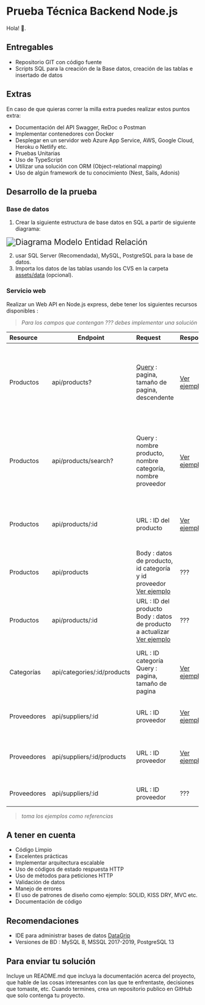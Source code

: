 # Prueba Técnica Backend Node.js

Hola! 👋.



## Entregables

- Repositorio GIT con código fuente
- Scripts SQL para la creación de la Base datos, creación de las tablas e insertado de datos



## Extras

En caso de que quieras correr la milla extra puedes realizar estos puntos extra:

- Documentación del API Swagger, ReDoc o Postman
- Implementar contenedores con Docker
- Desplegar en un servidor web Azure App Service, AWS, Google Cloud, Heroku o Netlify etc.
- Pruebas Unitarias
- Uso de TypeScript
- Utilizar una solución con ORM (Object-relational mapping)
- Uso de algún framework de tu conocimiento (Nest, Sails, Adonis)



## Desarrollo de la prueba

### Base de datos

1. Crear la siguiente estructura de base datos en SQL a partir de siguiente diagrama:

<img src="./assets/erd.png" alt="Diagrama Modelo Entidad Relación" style="zoom:150%;" />

2. usar SQL Server (Recomendada), MySQL, PostgreSQL para la base de datos.
3. Importa los datos de las tablas usando los CVS en la carpeta [assets/data](./assets/data) (opcional).



### Servicio web

Realizar un Web API en Node.js express, debe tener los siguientes recursos disponibles :

>   *Para los campos que contengan ??? debes implementar una solución*

| Resource    | Endpoint                    | Request                                                      | Response                                                     | Descripción                                                  |
| :---------- | --------------------------- | :----------------------------------------------------------- | ------------------------------------------------------------ | ------------------------------------------------------------ |
| Productos   | api/products?               | [Query](https://es.wikipedia.org/wiki/Query_string) : pagina, tamaño de pagina, descendente | [Ver ejemplo](./assets/responses/products/products-1.json)   | Obtiene el listado de productos con su categoría ordenados de forma (as)(des)cendete por id             |
| Productos   | api/products/search?        | Query : nombre producto, nombre categoría, nombre proveedor  | [Ver ejemplo](./assets/responses/products/products-2.json)   | Permite realizar una búsqueda por nombre de producto o categoría o proveedor (requiere amenos un filtro) |
| Productos   | api/products/:id            | URL : ID del producto                                        | [Ver ejemplo](./assets/responses/products/products-3.json)   | Obtiene la información un producto con su categoría y proveedor |
| Productos   | api/products                | Body : datos de producto, id categoría y id proveedor<br />[Ver ejemplo](./assets/responses/products/products-4.json) | ???                                                          | Permite crear un nuevo producto con su categoría y proveedor |
| Productos   | api/products/:id            | URL : ID del producto<br />Body : datos de producto a actualizar<br />[Ver ejemplo](./assets/responses/products/products-5.json) | ???                                                          | Permite actualizar los datos de un producto                  |
| Categorías  | api/categories/:id/products | URL : ID categoría<br />Query : pagina, tamaño de pagina     | [Ver ejemplo](./assets/responses/categories/categories-1.json) | Obtiene la información de una categoría, con sus productos asociados |
| Proveedores | api/suppliers/:id           | URL : ID proveedor                                           | [Ver ejemplo](./assets/responses/suppliers/suppliers-1.json) | Obtiene la información de un proveedor                       |
| Proveedores | api/suppliers/:id/products  | URL : ID proveedor                                           | [Ver ejemplo](./assets/responses/suppliers/suppliers-2.json) | Obtiene la información de un proveedor con sus productos     |
| Proveedores | api/suppliers/:id           | URL : ID proveedor                                           | ???                                                          | Permite eliminar un proveedor                                |

>   *toma los ejemplos como referencias*

## A tener en cuenta

- Código Limpio
- Excelentes prácticas
- Implementar arquitectura escalable
- Uso de códigos de estado respuesta HTTP
- Uso de métodos para peticiones HTTP
- Validación de datos
- Manejo de errores
- El uso de patrones de diseño como ejemplo: SOLID, KISS DRY, MVC etc.
- Documentación de código



## Recomendaciones

- IDE para administrar bases de datos [DataGrip](https://www.jetbrains.com/datagrip/)
- Versiones de BD : MySQL 8, MSSQL 2017-2019, PostgreSQL 13



## Para enviar tu solución

Incluye un README.md que incluya la documentación acerca del proyecto, que hable de las cosas interesantes con las que te enfrentaste, decisiones que tomaste, etc. Cuando termines, crea un repositorio publico en GitHub que solo contenga tu proyecto.
